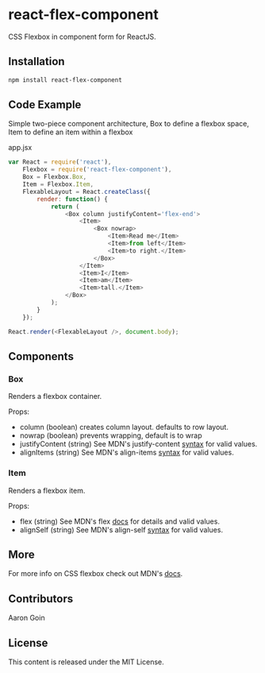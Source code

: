 react-flex-component
====================

CSS Flexbox in component form for ReactJS.

## Installation
```sh
npm install react-flex-component
```
## Code Example

Simple two-piece component architecture, Box to define a flexbox space, Item to define an item within a flexbox

app.jsx
```js
var React = require('react'),
	Flexbox = require('react-flex-component'),
	Box = Flexbox.Box,
	Item = Flexbox.Item,
	FlexableLayout = React.createClass({
		render: function() {
			return (
				<Box column justifyContent='flex-end'>
					<Item>
						<Box nowrap>
							<Item>Read me</Item>
							<Item>from left</Item>
							<Item>to right.</Item>
						</Box>
					</Item>
					<Item>I</Item>
					<Item>am</Item>
					<Item>tall.</Item>
				</Box>
			);
		}
	});

React.render(<FlexableLayout />, document.body);
```

## Components

### Box

Renders a flexbox container.

Props:
- column (boolean) <Box column> creates column layout. <Box> defaults to row layout.
- nowrap (boolean) <Box nowrap> prevents wrapping, default is to wrap
- justifyContent (string) See MDN's justify-content [syntax](https://developer.mozilla.org/en-US/docs/Web/CSS/justify-content#Syntax) for valid values.
- alignItems (string) See MDN's align-items [syntax](https://developer.mozilla.org/en-US/docs/Web/CSS/align-items#Syntax) for valid values.

### Item

Renders a flexbox item.

Props:
- flex (string) See MDN's flex [docs](https://developer.mozilla.org/en-US/docs/Web/CSS/flex) for details and valid values.
- alignSelf (string) See MDN's align-self [syntax](https://developer.mozilla.org/en-US/docs/Web/CSS/align-self#Syntax) for valid values.

## More

For more info on CSS flexbox check out MDN's [docs](https://developer.mozilla.org/en-US/docs/Web/Guide/CSS/Flexible_boxes).

## Contributors

Aaron Goin

## License

This content is released under the MIT License.
